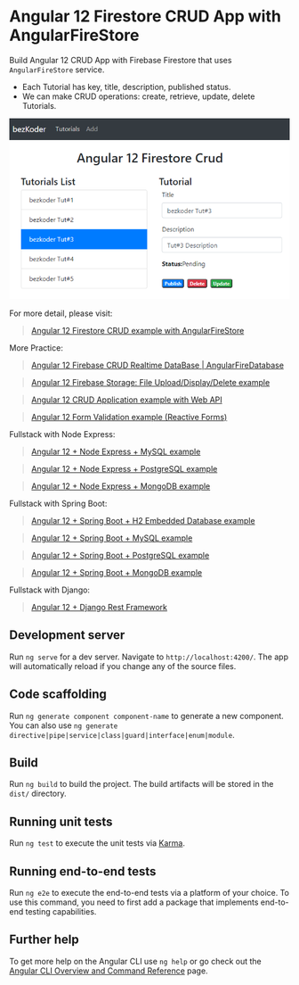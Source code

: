 # Angular 12 Firestore CRUD App with AngularFireStore

Build Angular 12 CRUD App with Firebase Firestore that uses `AngularFireStore` service.

- Each Tutorial has key, title, description, published status.
- We can make CRUD operations: create, retrieve, update, delete Tutorials.

![angular-12-firestore-crud-app](angular-12-firestore-crud-app.png)

For more detail, please visit:
> [Angular 12 Firestore CRUD example with AngularFireStore](https://www.bezkoder.com/angular-12-firestore-crud-angularfirestore/)

More Practice:
> [Angular 12 Firebase CRUD Realtime DataBase | AngularFireDatabase](https://www.bezkoder.com/angular-12-firebase-crud/)

> [Angular 12 Firebase Storage: File Upload/Display/Delete example](https://www.bezkoder.com/angular-12-file-upload-firebase-storage/)

> [Angular 12 CRUD Application example with Web API](https://www.bezkoder.com/angular-12-crud-app/)

> [Angular 12 Form Validation example (Reactive Forms)](https://www.bezkoder.com/angular-12-form-validation/)

Fullstack with Node Express:
> [Angular 12 + Node Express + MySQL example](https://www.bezkoder.com/angular-12-node-js-express-mysql/)

> [Angular 12 + Node Express + PostgreSQL example](https://www.bezkoder.com/angular-12-node-js-express-postgresql/)

> [Angular 12 + Node Express + MongoDB example](https://www.bezkoder.com/angular-12-mongodb-node-js-express/)

Fullstack with Spring Boot:
> [Angular 12 + Spring Boot + H2 Embedded Database example](https://www.bezkoder.com/angular-12-spring-boot-crud/)

> [Angular 12 + Spring Boot + MySQL example](https://www.bezkoder.com/angular-12-spring-boot-mysql/)

> [Angular 12 + Spring Boot + PostgreSQL example](https://www.bezkoder.com/angular-12-spring-boot-postgresql/)

> [Angular 12 + Spring Boot + MongoDB example](https://www.bezkoder.com/angular-12-spring-boot-mongodb/)

Fullstack with Django:

> [Angular 12 + Django Rest Framework](https://www.bezkoder.com/django-angular-12-crud-rest-framework/)

## Development server

Run `ng serve` for a dev server. Navigate to `http://localhost:4200/`. The app will automatically reload if you change any of the source files.

## Code scaffolding

Run `ng generate component component-name` to generate a new component. You can also use `ng generate directive|pipe|service|class|guard|interface|enum|module`.

## Build

Run `ng build` to build the project. The build artifacts will be stored in the `dist/` directory.

## Running unit tests

Run `ng test` to execute the unit tests via [Karma](https://karma-runner.github.io).

## Running end-to-end tests

Run `ng e2e` to execute the end-to-end tests via a platform of your choice. To use this command, you need to first add a package that implements end-to-end testing capabilities.

## Further help

To get more help on the Angular CLI use `ng help` or go check out the [Angular CLI Overview and Command Reference](https://angular.io/cli) page.
